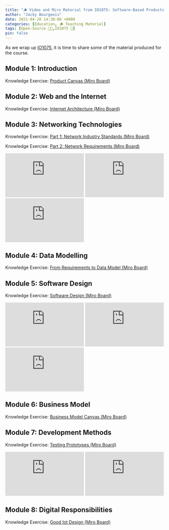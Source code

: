 ```yaml
---
title: "🪵 Video and Miro Material from IO1075: Software-Based Products"
author: "Jacky Bourgeois"
date: 2021-04-20 14:30:00 +0000
categories: [Education, 🪵 Teaching Material]
tags: [Open-Source 👐🏼,IO1075 📖]
pin: false
---
```


As we wrap up [IO1075](/posts/edu-io1075), it is time to share some of the material produced for the course.

## Module 1: Introduction

Knowledge Exercise: [Product Canvas (Miro Board)](https://miro.com/app/board/o9J_l4c7G5Q=/)

## Module 2: Web and the Internet

Knowledge Exercise: [Internet Architecture (Miro Board)](https://miro.com/app/board/o9J_l4cGhOU=/)

## Module 3: Networking Technologies

Knowledge Exercise: [Part 1: Network Industry Standards (Miro Board)](https://miro.com/app/board/o9J_l4cGhWU=/)


Knowledge Exercise: [Part 2: Network Requirements (Miro Board)](https://miro.com/app/board/o9J_l4cGhZg=/)

<iframe width="250" height="140" src="https://www.youtube-nocookie.com/embed/52x_vh5aKXE" title="YouTube video player" frameborder="0" allow="accelerometer; autoplay; clipboard-write; encrypted-media; gyroscope; picture-in-picture" allowfullscreen></iframe>

<iframe width="250" height="140" src="https://www.youtube-nocookie.com/embed/PsNiLn-S8WM" title="YouTube video player" frameborder="0" allow="accelerometer; autoplay; clipboard-write; encrypted-media; gyroscope; picture-in-picture" allowfullscreen></iframe>

<iframe width="250" height="140" src="https://www.youtube-nocookie.com/embed/EoyTNTo71_0" title="YouTube video player" frameborder="0" allow="accelerometer; autoplay; clipboard-write; encrypted-media; gyroscope; picture-in-picture" allowfullscreen></iframe>

## Module 4: Data Modelling

Knowledge Exercise: [From Requirements to Data Model (Miro Board)](https://miro.com/app/board/o9J_l4cHer0=/)

## Module 5: Software Design

Knowledge Exercise: [Software Design (Miro Board)](https://miro.com/app/board/o9J_l4cPSrI=/)

<iframe width="250" height="140" src="https://www.youtube-nocookie.com/embed/t1lnlbu9FzE" title="YouTube video player" frameborder="0" allow="accelerometer; autoplay; clipboard-write; encrypted-media; gyroscope; picture-in-picture" allowfullscreen></iframe>

<iframe width="250" height="140" src="https://www.youtube-nocookie.com/embed/j1Hi_a-CmLQ" title="YouTube video player" frameborder="0" allow="accelerometer; autoplay; clipboard-write; encrypted-media; gyroscope; picture-in-picture" allowfullscreen></iframe>

<iframe width="250" height="140" src="https://www.youtube-nocookie.com/embed/s5AFWr_wkMM" title="YouTube video player" frameborder="0" allow="accelerometer; autoplay; clipboard-write; encrypted-media; gyroscope; picture-in-picture" allowfullscreen></iframe>

## Module 6: Business Model

Knowledge Exercise: [Business Model Canvas (Miro Board)](https://miro.com/app/board/o9J_l4cPSzQ=/)

## Module 7: Development Methods

Knowledge Exercise: [Testing Prototypes (Miro Board)](https://miro.com/app/board/o9J_l4cLvsY=/)

<iframe width="250" height="140" src="https://www.youtube-nocookie.com/embed/Q0u80UyZFUU" title="YouTube video player" frameborder="0" allow="accelerometer; autoplay; clipboard-write; encrypted-media; gyroscope; picture-in-picture" allowfullscreen></iframe>

<iframe width="250" height="140" src="https://www.youtube-nocookie.com/embed/Nd7Ee2LBJic" title="YouTube video player" frameborder="0" allow="accelerometer; autoplay; clipboard-write; encrypted-media; gyroscope; picture-in-picture" allowfullscreen></iframe>

## Module 8: Digital Responsibilities

Knowledge Exercise: [Good Iot Design (Miro Board)](https://miro.com/app/board/o9J_l4cPG9k=/)
